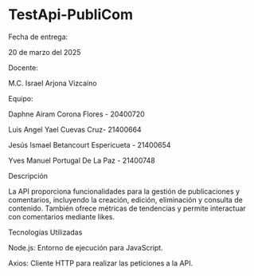 # TestApi-PubliCom

Fecha de entrega:

20 de marzo del 2025

Docente:

M.C. Israel Arjona Vizcaíno

Equipo:

  Daphne Airam Corona Flores - 20400720
  
  Luis Angel Yael Cuevas Cruz- 21400664
  
  Jesús Ismael Betancourt Espericueta - 21400654
  
  Yves Manuel Portugal De La Paz - 21400748

Descripción

La API proporciona funcionalidades para la gestión de publicaciones y comentarios, incluyendo la creación, edición, eliminación y consulta de contenido. También ofrece métricas de tendencias y permite interactuar con comentarios mediante likes.

Tecnologías Utilizadas

Node.js: Entorno de ejecución para JavaScript.

Axios: Cliente HTTP para realizar las peticiones a la API.
